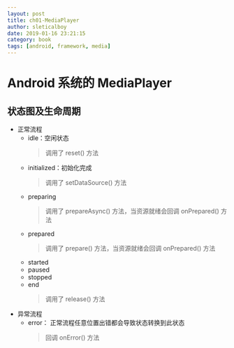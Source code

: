 ```yaml
---
layout: post
title: ch01-MediaPlayer
author: sleticalboy
date: 2019-01-16 23:21:15
category: book
tags: [android, framework, media]
---
```


# Android 系统的 MediaPlayer

## 状态图及生命周期
- 正常流程
  - idle：空闲状态
    > 调用了 reset() 方法
  - initialized：初始化完成
    > 调用了 setDataSource() 方法 
  - preparing
    > 调用了 prepareAsync() 方法，当资源就绪会回调 onPrepared() 方法
  - prepared
    > 调用了 prepare() 方法，当资源就绪会回调 onPrepared() 方法
  - started
  - paused
  - stopped
  - end
    > 调用了 release() 方法
- 异常流程
  - error： 正常流程任意位置出错都会导致状态转换到此状态
    > 回调 onError() 方法
